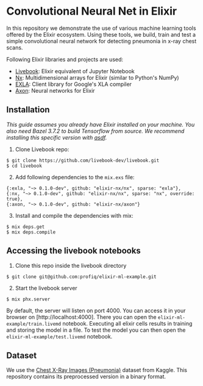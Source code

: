# Convolutional Neural Net in Elixir

In this repository we demonstrate the use of various machine learning tools 
offered by the Elixir ecosystem. Using these tools, we build, train and test a simple
convolutional neural network for detecting pneumonia in x-ray chest scans.

Following Elixir libraries and projects are used:

- [Livebook](https://github.com/livebook-dev/livebook): Elixir equivalent of Jupyter Notebook
- [Nx](https://github.com/elixir-nx/nx): Multidimensional arrays for Elixir (similar to Python's NumPy)
- [EXLA](https://github.com/elixir-nx/nx/tree/main/exla): Client library for Google's XLA compiler
- [Axon](https://github.com/elixir-nx/axon): Neural networks for Elixir

## Installation

*This guide assumes you already have Elixir installed on your machine. 
You also need Bazel 3.7.2 to build Tensorflow from source. We recommend installing this specific version
with [asdf](https://asdf-vm.com/).*

1. Clone Livebook repo:

```
$ git clone https://github.com/livebook-dev/livebook.git
$ cd livebook
```

2. Add following dependencies to the `mix.exs` file:

```
{:exla, "~> 0.1.0-dev", github: "elixir-nx/nx", sparse: "exla"},
{:nx, "~> 0.1.0-dev", github: "elixir-nx/nx", sparse: "nx", override: true},
{:axon, "~> 0.1.0-dev", github: "elixir-nx/axon"}
```

3. Install and compile the dependencies with mix:

```
$ mix deps.get
$ mix deps.compile
```

## Accessing the livebook notebooks

1. Clone this repo inside the livebook directory

```
$ git clone git@github.com:profiq/elixir-ml-example.git
```

2. Start the livebook server

```
$ mix phx.server
```

By default, the server will listen on port 4000. You can access it in your browser on [http://localhost:4000].
There you can open the `elixir-ml-example/train.livemd` notebook. Executing all elixir cells results in 
training and storing the model in a file. To test the model you can then 
open the `elixir-ml-example/test.livemd` notebook.

## Dataset

We use the [Chest X-Ray Images (Pneumonia)](https://www.kaggle.com/paultimothymooney/chest-xray-pneumonia) 
dataset from Kaggle. This repository contains its preprocessed version in a binary format.